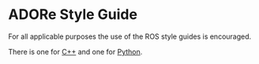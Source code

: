 <!--
********************************************************************************
* Copyright (C) 2017-2020 German Aerospace Center (DLR). 
* Eclipse ADORe, Automated Driving Open Research https://eclipse.org/adore
*
* This program and the accompanying materials are made available under the 
* terms of the Eclipse Public License 2.0 which is available at
* http://www.eclipse.org/legal/epl-2.0.
*
* SPDX-License-Identifier: EPL-2.0 
*
* Contributors: 
*   Thomas Lobig
********************************************************************************
-->
# ADORe Style Guide

For all applicable purposes the use of the ROS style guides is encouraged.

There is one for [C++](http://wiki.ros.org/CppStyleGuide) and one for [Python](http://wiki.ros.org/PyStyleGuide).
